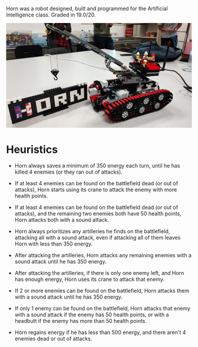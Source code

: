 Horn was a robot designed, built and programmed for the Artificial Intelligence class.
Graded in 19.0/20.

[![Project](./assets/horn.jpeg)](https://youtu.be/LVTczzmjBmg)
<!-- <iframe  title="YouTube video player" width="480" height="390" src="http://youtu.be/LVTczzmjBmg?autoplay=1" frameborder="0" allowfullscreen></iframe> -->

# Heuristics
- Horn always saves a minimum of 350 energy each turn, until he has killed 4 enemies (or they ran out of attacks).
  
- If at least 4 enemies can be found on the battlefield dead (or out of attacks), Horn starts using its crane to attack the enemy with more health points.

- If at least 4 enemies can be found on the battlefield dead (or out of attacks), and the remaining two enemies both have 50 health points, Horn attacks both with a sound attack.

- Horn always prioritizes any artilleries he finds on the battlefield, attacking all with a sound attack, even if attacking all of them leaves Horn with less than 350 energy.

- After attacking the artilleries, Horn attacks any remaining enemies with a sound attack until he has 350 energy.

- After attacking the artilleries, if there is only one enemy left, and Horn has enough energy, Horn uses its crane to attack that enemy.

- If 2 or more enemies can be found on the battlefield, Horn attacks them with a sound attack until he has 350 energy.

- If only 1 enemy can be found on the battlefield, Horn attacks that enemy with a sound attack if the enemy has 50 health points, or with a headbutt if the enemy has more than 50 health points.

- Horn regains energy if he has less than 500 energy, and there aren't 4 enemies dead or out of attacks.


